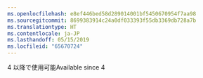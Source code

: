 ```yaml
---
ms.openlocfilehash: e8ef446bed58d289014001bf5450670954f7aa98
ms.sourcegitcommit: 8699383914c24a0df033393f55db3369db728a7b
ms.translationtype: HT
ms.contentlocale: ja-JP
ms.lasthandoff: 05/15/2019
ms.locfileid: "65670724"
---
```

<span data-ttu-id="d1e38-101">4 以降で使用可能</span><span class="sxs-lookup"><span data-stu-id="d1e38-101">Available since 4</span></span>
